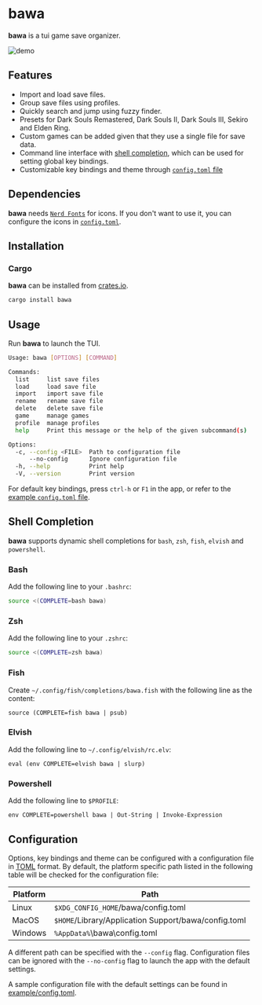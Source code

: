 # bawa

**bawa** is a tui game save organizer.

![demo](https://github.com/user-attachments/assets/8db6482b-0d70-4231-84e5-f0314e330298)

## Features

- Import and load save files.
- Group save files using profiles.
- Quickly search and jump using fuzzy finder.
- Presets for Dark Souls Remastered, Dark Souls II, Dark Souls III, Sekiro and Elden Ring.
- Custom games can be added given that they use a single file for save data.
- Command line interface with [shell completion](#shell-completion), which can be used for setting global key bindings.
- Customizable key bindings and theme through [`config.toml` file](#configuration)

## Dependencies

**bawa** needs [`Nerd Fonts`](https://www.nerdfonts.com/) for icons. If you don't want to use it,
you can configure the icons in [`config.toml`](#configuration).

## Installation

### Cargo

**bawa** can be installed from [crates.io](https://crates.io/crates/bawa).

```sh
cargo install bawa
```

## Usage

Run **bawa** to launch the TUI.

```sh
Usage: bawa [OPTIONS] [COMMAND]

Commands:
  list     list save files
  load     load save file
  import   import save file
  rename   rename save file
  delete   delete save file
  game     manage games
  profile  manage profiles
  help     Print this message or the help of the given subcommand(s)

Options:
  -c, --config <FILE>  Path to configuration file
      --no-config      Ignore configuration file
  -h, --help           Print help
  -V, --version        Print version
```

For default key bindings, press `ctrl-h` or `F1` in the app, or refer to
the [example `config.toml` file](./example/config.toml).

## Shell Completion

**bawa** supports dynamic shell completions for `bash`, `zsh`, `fish`, `elvish` and `powershell`.

### Bash

Add the following line to your `.bashrc`:

```bash
source <(COMPLETE=bash bawa)
```

### Zsh

Add the following line to your `.zshrc`:

```zsh
source <(COMPLETE=zsh bawa)
```

### Fish

Create `~/.config/fish/completions/bawa.fish` with the following line as the content:

```fish
source (COMPLETE=fish bawa | psub)
```

### Elvish

Add the following line to `~/.config/elvish/rc.elv`:

```elvish
eval (env COMPLETE=elvish bawa | slurp)
```

### Powershell

Add the following line to `$PROFILE`:

```pwsh
env COMPLETE=powershell bawa | Out-String | Invoke-Expression
```

## Configuration

Options, key bindings and theme can be configured with a configuration file
in [TOML](https://toml.io/en/) format. By default, the platform specific path listed in the following
table will be checked for the configuration file:

| Platform | Path                                                 |
| -------- | ---------------------------------------------------- |
| Linux    | `$XDG_CONFIG_HOME`/bawa/config.toml                  |
| MacOS    | `$HOME`/Library/Application Support/bawa/config.toml |
| Windows  | `%AppData%`\bawa\config.toml                         |

A different path can be specified with the `--config` flag. Configuration files can be ignored with
the `--no-config` flag to launch the app with the default settings.

A sample configuration file with the default settings can be found in [example/config.toml](./example/config.toml).

